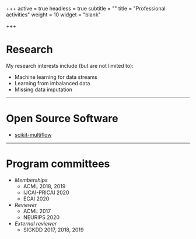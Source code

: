 +++
active = true
headless = true
subtitle = ""
title = "Professional activities"
weight = 10
widget = "blank"

+++
# Research

My research interests include (but are not limited to):

* Machine learning for data streams
* Learning from imbalanced data
* Missing data imputation

***

# Open Source Software

* [scikit-multiflow](https://scikit-multiflow.github.io/)

***

# Program committees

* _Memberships_
  * ACML 2018, 2019
  * IJCAI-PRICAI 2020
  * ECAI 2020
* _Reviewer_
  * ACML 2017
  * NEURIPS 2020
* _External reviewer_
  * SIGKDD 2017, 2018, 2019